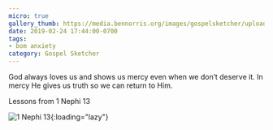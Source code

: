 ```yaml
---
micro: true
gallery_thumb: https://media.bennorris.org/images/gospelsketcher/uploads/2019/939b297bf1.jpg
date: 2019-02-24 17:44:00-0700
tags:
- bom anxiety
category: Gospel Sketcher
---
```


God always loves us and shows us mercy even when we don’t deserve it. In mercy He gives us truth so we can return to Him.

Lessons from 1 Nephi 13

![1 Nephi 13](https://media.bennorris.org/images/gospelsketcher/uploads/2019/939b297bf1.jpg){:loading="lazy"}